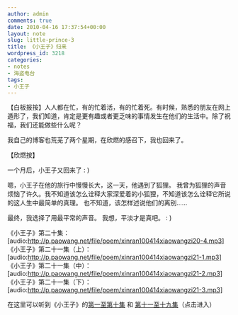```yaml
---
author: admin
comments: true
date: 2010-04-16 17:37:54+00:00
layout: note
slug: little-prince-3
title: 《小王子》归来
wordpress_id: 3218
categories:
- notes
- 海盗电台
tags:
- 小王子
---
```


【白板报按】人人都在忙，有的忙着活，有的忙着死。有时候，熟悉的朋友在网上遁形了，我们知道，肯定是更有趣或者更乏味的事情发生在他们的生活中。除了祝福，我们还能做些什么呢？

我自己的博客也荒芜了两个星期，在欣燃的感召下，我也回来了。

【欣燃按】

一个月后，小王子又回来了 : )

嗯，小王子在他的旅行中慢慢长大，这一天，他遇到了狐狸。
我曾为狐狸的声音烦恼了许久。我不知道该怎么诠释大家深爱着的小狐狸，不知道该怎么诠释它所说的这人生中最简单的真理。
也不知道，该怎样述说他们的离别……

最终，我选择了用最平常的声音。
我想，平淡才是真吧。
: )

《小王子》第二十集：[audio:http://p.paowang.net/file/poem/xinran100414xiaowangzi20-4.mp3]
《小王子》第二十一集（上）：[audio:http://p.paowang.net/file/poem/xinran100414xiaowangzi21-1.mp3]
《小王子》第二十一集（中）：[audio:http://p.paowang.net/file/poem/xinran100414xiaowangzi21-2.mp3]
《小王子》第二十一集（下）：[audio:http://p.paowang.net/file/poem/xinran100414xiaowangzi21-3.mp3]

在这里可以听到《小王子》的[第一至第十集](http://poet.blog.paowang.net/2010/01/31/%e5%b0%8f%e5%96%87%e5%8f%ad%e5%b9%bf%e6%92%ad%ef%bc%9a%e3%80%8a%e5%b0%8f%e7%8e%8b%e5%ad%90%e3%80%8b9-10/) 和 [第十一至十九集](http://poet.blog.paowang.net/2010/03/05/%e5%b0%8f%e5%96%87%e5%8f%ad%e5%b9%bf%e6%92%ad%ef%bc%9a%e3%80%8a%e5%b0%8f%e7%8e%8b%e5%ad%90%e3%80%8b17-19%e9%9b%86/)（点击进入）
